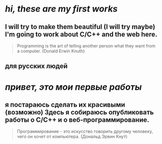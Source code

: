 *hi, these are my first works*
=========
I will try to make them beautiful (I will try maybe) I'm going to work about C/C++ and the web here.
-
>Programming is the art of telling another person what they want from a computer. (Donald Erwin Knuth)

для русских людей
-
*привет, это мои первые работы*
=========

я постараюсь сделать их красивыми (возможно) Здесь я собираюсь опубликовать работы о C/C++ и о веб-программирование.
-
>Программирование - это искусство говорить другому человеку, чего он хочет от компьютера. (Дональд Эрвин Кнут)
